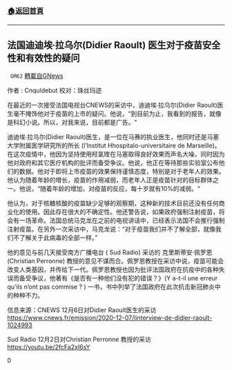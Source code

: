 ###  [:house:返回首頁](https://github.com/ourhimalayas/txt)
---

## 法国迪迪埃∙拉乌尔(Didier Raoult) 医生对于疫苗安全性和有效性的疑问
` GM62` [轉載自GNews](https://gnews.org/zh-hans/634542/)

作者 : Cnquldebut 校对：珠丝玛迹

在最近的一次接受法国电视台CNEWS的采访中，迪迪埃∙拉乌尔(Didier Raoult)医生毫不掩饰他对于疫苗的上市的疑问。他说，“到目前为止，我看到的报告，就像是科幻小说。所以，对我来说，目前都是广告。“

迪迪埃∙拉乌尔(Didier Raoult)医生，是一位在马赛的执业医生，他同时还是马塞大学附属医学研究所的所长 (l’Institut Hhospitalo-universitaire de Marseille)。在这次疫情中，他因为坚持使用羟氯喹在马塞取得良好效果而声名大噪，同时因为他对政府和其它医疗机构的批评而备受争议。他说，他正在等待那些实验室公布他们的数据。他对于即将上市疫苗的效果保持谨慎态度，特别是对于老年人的效果。他认为随着年龄的增长，疫苗的作用减弱，而老年人正是疫苗针对的目标群体之一。他说，“随着年龄的增加，对疫苗的反应，每十岁就有10%的减弱。“

他认为，对于核糖核酸的疫苗缺少足够的观察期，这种新的技术目前还没有任何商业化的使用。因此存在很大的不确定性。他还警告说，如果政府强制注射疫苗，将会有一场革命。法国总统马克龙在之前的电视讲话中，已经表示法国不会推行强制注射疫苗。在另外一次采访中，马克龙说：“对于疫苗我们并不了解全部，就像我们不了解关于此病毒的全部一样。”

他的意见与前几天接受南方广播电台 ( Sud Radio) 采访的 克里斯蒂安·佩罗恩(Christian Perronne) 教授的意见不谋而合。佩罗恩教授在采访中说，疫苗可能会改变人类基因，并传给下一代。佩罗恩教授也因为批评法国政府在抗疫中的各种失误而备受争议，他著有《是否有一种他们没有犯的错误？》(Y a-t-il une erreur qu’ils n’ont pas commise ? ) 一书，书中列举了法国政府在此次抗击新冠肺炎中的种种不力。

信息来源：CNEWS 12月6日对Didier Raoult医生的采访 https://www.cnews.fr/emission/2020-12-07/linterview-de-didier-raoult-1024993

Sud Radio 12月2日对Christian Perronne 教授的采访 https://youtu.be/2fcFa2xI6sY

0
